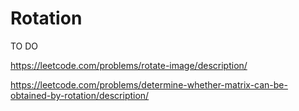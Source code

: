 #  Rotation

TO DO 

https://leetcode.com/problems/rotate-image/description/

https://leetcode.com/problems/determine-whether-matrix-can-be-obtained-by-rotation/description/
